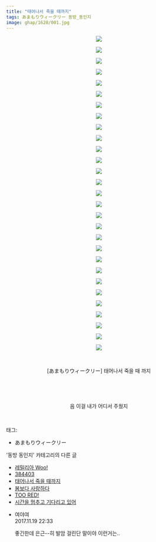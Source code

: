 ```yaml
---
title: "태어나서 죽을 때까지"
tags: あまもりウィークリー 동방_동인지
image: ghap/1628/001.jpg
---
```

<div class="article">
<p style="text-align: center; clear: none; float: none;"><img src="{{ site.nasurl }}/ghap/1628/001.jpg"/></p>
<p style="text-align: center; clear: none; float: none;"><img src="{{ site.nasurl }}/ghap/1628/002.jpg"/></p>
<p style="text-align: center; clear: none; float: none;"><img src="{{ site.nasurl }}/ghap/1628/003.jpg"/></p>
<p style="text-align: center; clear: none; float: none;"><img src="{{ site.nasurl }}/ghap/1628/004.jpg"/></p>
<p style="text-align: center; clear: none; float: none;"><img src="{{ site.nasurl }}/ghap/1628/005.jpg"/></p>
<p style="text-align: center; clear: none; float: none;"><img src="{{ site.nasurl }}/ghap/1628/006.jpg"/></p>
<p style="text-align: center; clear: none; float: none;"><img src="{{ site.nasurl }}/ghap/1628/007.jpg"/></p>
<p style="text-align: center; clear: none; float: none;"><img src="{{ site.nasurl }}/ghap/1628/008.jpg"/></p>
<p style="text-align: center; clear: none; float: none;"><img src="{{ site.nasurl }}/ghap/1628/009.jpg"/></p>
<p style="text-align: center; clear: none; float: none;"><img src="{{ site.nasurl }}/ghap/1628/010.jpg"/></p>
<p style="text-align: center; clear: none; float: none;"><img src="{{ site.nasurl }}/ghap/1628/011.jpg"/></p>
<p style="text-align: center; clear: none; float: none;"><img src="{{ site.nasurl }}/ghap/1628/012.jpg"/></p>
<p style="text-align: center; clear: none; float: none;"><img src="{{ site.nasurl }}/ghap/1628/013.jpg"/></p>
<p style="text-align: center; clear: none; float: none;"><img src="{{ site.nasurl }}/ghap/1628/014.jpg"/></p>
<p style="text-align: center; clear: none; float: none;"><img src="{{ site.nasurl }}/ghap/1628/015.jpg"/></p>
<p style="text-align: center; clear: none; float: none;"><img src="{{ site.nasurl }}/ghap/1628/016.jpg"/></p>
<p style="text-align: center; clear: none; float: none;"><img src="{{ site.nasurl }}/ghap/1628/017.jpg"/></p>
<p style="text-align: center; clear: none; float: none;"><img src="{{ site.nasurl }}/ghap/1628/018.jpg"/></p>
<p style="text-align: center; clear: none; float: none;"><img src="{{ site.nasurl }}/ghap/1628/019.jpg"/></p>
<p style="text-align: center; clear: none; float: none;"><img src="{{ site.nasurl }}/ghap/1628/020.jpg"/></p>
<p style="text-align: center; clear: none; float: none;"><img src="{{ site.nasurl }}/ghap/1628/021.jpg"/></p>
<p style="text-align: center; clear: none; float: none;"><img src="{{ site.nasurl }}/ghap/1628/022.jpg"/></p>
<p style="text-align: center; clear: none; float: none;"><img src="{{ site.nasurl }}/ghap/1628/023.jpg"/></p>
<p style="text-align: center; clear: none; float: none;"><img src="{{ site.nasurl }}/ghap/1628/024.jpg"/></p>
<p style="text-align: center; clear: none; float: none;"><img src="{{ site.nasurl }}/ghap/1628/025.jpg"/></p>
<p style="text-align: center; clear: none; float: none;"><img src="{{ site.nasurl }}/ghap/1628/026.jpg"/></p>
<p style="text-align: center; clear: none; float: none;"><img src="{{ site.nasurl }}/ghap/1628/027.jpg"/></p>
<p style="text-align: center; clear: none; float: none;"><img src="{{ site.nasurl }}/ghap/1628/028.jpg"/></p>
<p style="text-align: center; clear: none; float: none;"><img src="{{ site.nasurl }}/ghap/1628/029.jpg"/></p>
<p style="text-align: center; clear: none; float: none;"><br/></p>
<p style="text-align: center; clear: none; float: none;">[あまもりウィークリー] 태어나서 죽을 때 까지</p>
<p style="text-align: center; clear: none; float: none;"><br/></p>
<p style="text-align: center; clear: none; float: none;"><br/></p>
<p style="text-align: center; clear: none; float: none;">음 이걸 내가 어디서 주웠지</p>
<p><br/></p>
</div><div class="tagTrail">
<p>태그: </p>
<ul>
<li>あまもりウィークリー</li>
</ul>
</div><div class="another">
<p>'동방 동인지' 카테고리의 다른 글</p>
<ul>
<li><a href="/2016-08-16-ghap_1630">레밀리아 Woo!</a></li>
<li><a href="/2016-08-16-ghap_1629">384403</a></li>
<li><a href="/2016-08-16-ghap_1628">태어나서 죽을 때까지</a></li>
<li><a href="/2016-08-16-ghap_1627">봄보다 사랑하다</a></li>
<li><a href="/2016-08-16-ghap_1626">TOO RED!</a></li>
<li><a href="/2016-08-16-ghap_1625">시간을 멈추고 기다리고 있어</a></li>
</ul>
</div><div class="cb_module cb_fluid">
<div class="cb_wrt cb_profile">
<div class="comment">
<ul>
<li class="cb_thumb_off" id="comment15132863">
<div class="cb_comment_area">
<div class="cb_info_area">
<div class="cb_section">
<span class="cb_nick_name">여야여</span>
</div>
<div class="cb_section">
<span class="cb_date">2017.11.19 22:33 </span>
</div>
</div>
<div class="cb_dsc_comment">
<p class="cb_dsc">
											좋긴한데 은근--히 발암 걸린단 말이야 이런거는..
										</p>
</div>
</div></li>
</ul>
</div>
</div><!-- commentList close -->
</div>
<br/>
<p id="refer"></p>
<br/>
